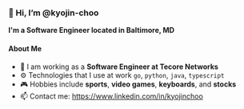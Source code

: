 ### 👋 Hi, I’m @kyojin-choo

**I'm a Software Engineer located in Baltimore, MD**


#### About Me
- 👷 I am working as a **Software Engineer at Tecore Networks**
- ⚙️ Technologies that I use at work `go`, `python`, `java`, `typescript`
- 🎮 Hobbies include **sports**, **video games**, **keyboards**, and **stocks**
- 📫 Contact me: https://www.linkedin.com/in/kyojinchoo


<!---
kyojin-choo/kyojin-choo is a ✨ special ✨ repository because its `README.md` (this file) appears on your GitHub profile.
You can click the Preview link to take a look at your changes.
--->

